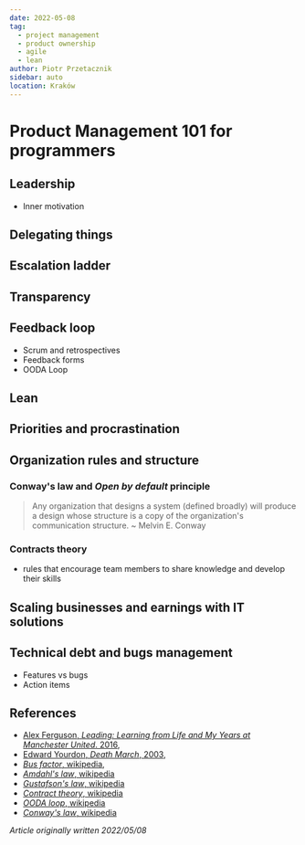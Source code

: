 ```yaml
---
date: 2022-05-08
tag:
  - project management
  - product ownership
  - agile
  - lean
author: Piotr Przetacznik
sidebar: auto
location: Kraków
---
```


# Product Management 101 for programmers

## Leadership

* Inner motivation

## Delegating things

## Escalation ladder

## Transparency

## Feedback loop

* Scrum and retrospectives
* Feedback forms
* OODA Loop

## Lean

## Priorities and procrastination


## Organization rules and structure

### Conway's law and *Open by default* principle

> Any organization that designs a system (defined broadly) will produce a design whose structure is a copy of the organization's communication structure. ~ Melvin E. Conway

### Contracts theory

* rules that encourage team members to share knowledge and develop their skills

## Scaling businesses and earnings with IT solutions


## Technical debt and bugs management

* Features vs bugs
* Action items

## References

* [Alex Ferguson, *Leading: Learning from Life and My Years at Manchester United*. 2016](https://www.amazon.com/Leading-Learning-Years-Manchester-United/dp/0316268100),
* [Edward Yourdon, *Death March*, 2003](https://www.amazon.com/Death-March-2nd-Edward-Yourdon/dp/013143635X),
* [*Bus factor*, wikipedia](https://en.wikipedia.org/wiki/Bus_factor),
* [*Amdahl's law*, wikipedia](https://en.wikipedia.org/wiki/Amdahl%27s_law)
* [*Gustafson's law*, wikipedia](https://en.wikipedia.org/wiki/Gustafson%27s_law)
* [*Contract theory*, wikipedia](https://en.wikipedia.org/wiki/Contract_theory)
* [*OODA loop*, wikipedia](https://en.wikipedia.org/wiki/OODA_loop)
* [*Conway's law*, wikipedia](https://en.wikipedia.org/wiki/Conway%27s_law)

*Article originally written 2022/05/08*
